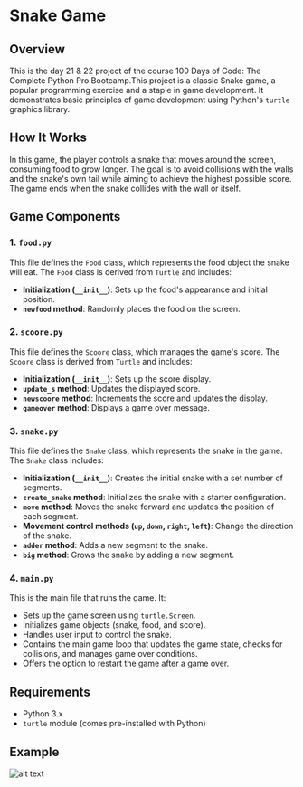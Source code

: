 # Snake Game

## Overview
This is the day 21 & 22 project of the course 100 Days of Code: The Complete Python Pro Bootcamp.This project is a classic Snake game, a popular programming exercise and a staple in game development. It demonstrates basic principles of game development using Python's `turtle` graphics library.

## How It Works
In this game, the player controls a snake that moves around the screen, consuming food to grow longer. The goal is to avoid collisions with the walls and the snake's own tail while aiming to achieve the highest possible score. The game ends when the snake collides with the wall or itself.

## Game Components

### 1. `food.py`
This file defines the `Food` class, which represents the food object the snake will eat. The `Food` class is derived from `Turtle` and includes:
- **Initialization (`__init__`)**: Sets up the food's appearance and initial position.
- **`newfood` method**: Randomly places the food on the screen.

### 2. `scoore.py`
This file defines the `Scoore` class, which manages the game's score. The `Scoore` class is derived from `Turtle` and includes:
- **Initialization (`__init__`)**: Sets up the score display.
- **`update_s` method**: Updates the displayed score.
- **`newscoore` method**: Increments the score and updates the display.
- **`gameover` method**: Displays a game over message.

### 3. `snake.py`
This file defines the `Snake` class, which represents the snake in the game. The `Snake` class includes:
- **Initialization (`__init__`)**: Creates the initial snake with a set number of segments.
- **`create_snake` method**: Initializes the snake with a starter configuration.
- **`move` method**: Moves the snake forward and updates the position of each segment.
- **Movement control methods (`up`, `down`, `right`, `left`)**: Change the direction of the snake.
- **`adder` method**: Adds a new segment to the snake.
- **`big` method**: Grows the snake by adding a new segment.

### 4. `main.py`
This is the main file that runs the game. It:
- Sets up the game screen using `turtle.Screen`.
- Initializes game objects (snake, food, and score).
- Handles user input to control the snake.
- Contains the main game loop that updates the game state, checks for collisions, and manages game over conditions.
- Offers the option to restart the game after a game over.


## Requirements

- Python 3.x
- `turtle` module (comes pre-installed with Python)

## **Example**

![alt text]()

